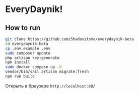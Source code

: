 # EveryDaynik!

## How to run

```bash
git clone https://github.com/Shadovitsme/everydaynik-beta
cd everydaynik-beta
cp .env.example .env
sudo composer update
php artisan key:generate
npm install
sudo docker compose up -d
vendor/bin/sail artisan migrate:fresh
npm run build
```

Открыть в браузере `http://localhost:80/`